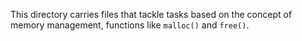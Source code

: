 This directory carries files that tackle tasks based on the concept of
memory management, functions like `malloc()` and `free()`.
